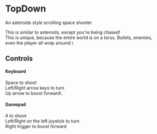 # TopDown
An asteroids style scrolling space shooter

This is similar to asteroids, except you're being chased!\
This is unique, because the entire world is on a torus. Bullets, enemies, even the player all wrap around.\

## Controls
#### Keyboard
Space to shoot\
Left/Right arrow keys to turn\
Up arrow to boost forward\

#### Gamepad
A to shoot\
Left/Right on the left joystick to turn\
Right trigger to boost forward
